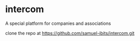 # intercom
A special platform for companies and associations

clone the repo at
https://github.com/samuel-ibits/intercom.git

